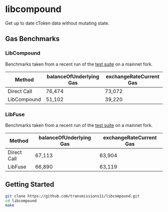 # libcompound

Get up to date cToken data without mutating state.

## Gas Benchmarks

### LibCompound

Benchmarks taken from a recent run of the [test suite](src/tests) on a mainnet fork.

| Method      | balanceOfUnderlying Gas | exchangeRateCurrent Gas |
| ----------- | ----------------------- | ----------------------- |
| Direct Call | 76,474                  | 73,072                  |
| LibCompound | 51,102                  | 39,220                  |

### LibFuse

Benchmarks taken from a recent run of the [test suite](src/tests) on a mainnet fork.

| Method      | balanceOfUnderlying Gas | exchangeRateCurrent Gas |
| ----------- | ----------------------- | ----------------------- |
| Direct Call | 67,113                  | 63,904                  |
| LibFuse     | 66,890                  | 63,119                  |

## Getting Started

```sh
git clone https://github.com/transmissions11/libcompound.git
cd libcompound
make
```

